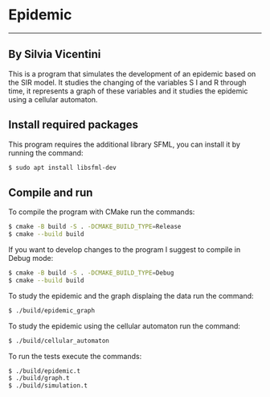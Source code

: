 # Epidemic
---
By Silvia Vicentini
---
This is a program that simulates the development of an epidemic based on the SIR model. It studies the changing of the variables S I and R through time, it represents a graph of these variables and it studies the epidemic using a cellular automaton.
## Install required packages
This program requires the additional library SFML, you can install it by running the command: 
```bash
$ sudo apt install libsfml-dev
```
## Compile and run
To compile the program with CMake run the commands:
```bash
$ cmake -B build -S . -DCMAKE_BUILD_TYPE=Release
$ cmake --build build
```
If you want to develop changes to the program I suggest to compile in Debug mode:
```bash
$ cmake -B build -S . -DCMAKE_BUILD_TYPE=Debug
$ cmake --build build
```
To study the epidemic and the graph displaing the data run the command:
```bash
$ ./build/epidemic_graph
```
To study the epidemic using the cellular automaton run the command:
```bash
$ ./build/cellular_automaton
```
To run the tests execute the commands:
```bash
$ ./build/epidemic.t
$ ./build/graph.t
$ ./build/simulation.t
```

